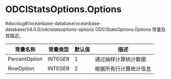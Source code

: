 ODCIStatsOptions.Options 
=============================================
#docslug#/oceanbase-database/oceanbase-database/V4.0.0/odcistatsoptions-options
ODCIStatsOptions.Options 常量及其描述。


|     常量名称      |  常量类型   | 默认值 |     描述      |
|---------------|---------|-----|-------------|
| PercentOption | INTEGER | 1   | 通过抽样计算统计数据  |
| RowOption     | INTEGER | 2   | 根据所有行计算统计信息 |



